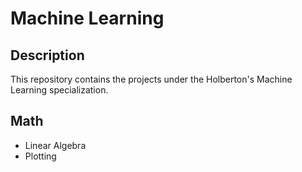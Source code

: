 # Machine Learning

## Description
This repository contains the projects under the Holberton's Machine Learning specialization.

## Math
 * Linear Algebra
 * Plotting
